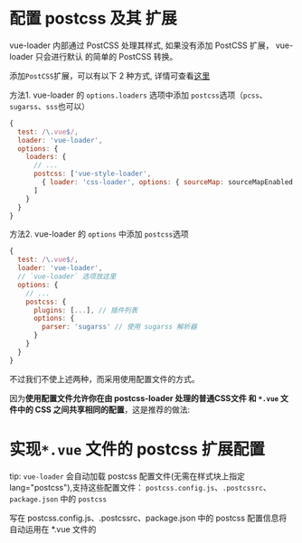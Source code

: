 
配置 postcss 及其 扩展
======

vue-loader 内部通过 PostCSS 处理其样式, 如果没有添加 PostCSS 扩展， vue-loader 只会进行默认 的简单的 PostCSS 转换。

添加`PostCSS`扩展，可以有以下 2 种方式, 详情可查看[这里](https://vue-loader.vuejs.org/zh-cn/features/postcss.html)

方法1. vue-loader 的 `options.loaders` 选项中添加 `postcss`选项（`pcss`、`sugarss`、`sss`也可以）

``` js
{
  test: /\.vue$/,
  loader: 'vue-loader',
  options: {
    loaders: {
      // ...
      postcss: ['vue-style-loader',
        { loader: 'css-loader', options: { sourceMap: sourceMapEnabled } }
      ]
    }
  }
}
```

方法2. vue-loader 的 `options` 中添加 `postcss`选项

``` js
{
  test: /\.vue$/,
  loader: 'vue-loader',
  // `vue-loader` 选项放这里
  options: {
    // ...
    postcss: {
      plugins: [...], // 插件列表
      options: {
        parser: 'sugarss' // 使用 sugarss 解析器
      }
    }
  }
}
```

不过我们不使上述两种，而采用使用配置文件的方式。

因为**使用配置文件允许你在由 postcss-loader 处理的普通CSS文件 和 `*.vue` 文件中的 CSS 之间共享相同的配置**，这是推荐的做法:

# 实现`*.vue` 文件的 postcss 扩展配置

tip: `vue-loader` 会自动加载 postcss 配置文件(无需在样式块上指定 lang="postcss"),支持这些配置文件：
`postcss.config.js`、`.postcssrc`、`package.json` 中的 `postcss`

写在 postcss.config.js、.postcssrc、package.json 中的 postcss 配置信息将自动运用在 *.vue 文件的 <style> 中；

如果你希望针对 *.vue 文件中的 <style> 做特殊的配置（为了与普通CSS文件处理区分开），那么就把这些配置写在 vue-loader 配置的 postcss 字段里，即 inline options；你不希望 postcss 配置文件生效，我们还有一个 `useConfigFile: false` 配置项作为补充。

新建`postcss.config.js`, 添加如下内容以实现自动补充兼容前缀的功能：

``` js
module.exports = {
  "plugins": {
    // to edit target browsers: use "browserslist" field in package.json
    // "postcss-import": {},
    "autoprefixer": {}
  }
}
```
需要安装`autoprefixer`: `npm i --save-dev autoprefixer`

同时在package.json 中添加 browserslist

``` json
"browserslist": [
  "> 1%",
  "last 2 versions",
  "not ie <= 8"
]
```

重新运行后就可以发现已经成功的添加了兼容:

``` css
 -webkit-box-sizing: border-box;
  box-sizing: border-box;
```

`.vue`文件中的`style`可以添加`src`来指定外部样式文件，我们可以发现一样成功的使用了`autoprefixer`, eg:

``` html
<style lang="less" src="./assets/styles/app.less"></style>
```

*tip*: 需要注意的是 `src` 导入遵循和 `require()` 一样的规则,这意味着你相对路径需要以 ./ 开始，你还可以从 NPM 包中直接导入资源，eg:

``` html
<!-- import a file from the installed "todomvc-app-css" npm package -->
<style src="todomvc-app-css/index.css">
```


*tip*: 在 13.6.0+ 版本中，自动加载 PostCSS 配置文件可以通过指定 `postcss.useConfigFile: false` 来禁用，eg：

``` js
{
  test: /\.vue$/,
  loader: 'vue-loader',
  // `vue-loader` 选项放这里
  options: {
    // ...
    postcss: {
      useConfigFile: false,
      plugins: [/* ... */],
      options: {/* ... */}
    }
  }
}
```

# 实现 普通CSS文件 与 `*.vue` 文件中的 CSS 共享相同的postcss配置

由于开发环境和生产环境对于css的处理方式不相同，我们先以开发环境下的配置为例

还记得我们之前说过：**使用配置文件允许你在由 postcss-loader 处理的普通CSS文件 和 `*.vue` 文件中的 CSS 之间共享相同的配置**，这是推荐的做法。

所以首先我们需要安装 `postcss-loader`： `npm i --save-dev postcss-loader`

在`webpack.dev.config.js`添加如下内容：

``` js
module: {
  rules: [
    // 支持 import '**/*.css' or require('**/*.css')
    {
      test: /\.css$/,
      use: [
        { loader: 'vue-style-loader' },
        { loader: 'css-loader', options: { sourceMap: config.dev.cssSourceMap } },
        // 这里是重点
        { loader: 'postcss-loader', options: { sourceMap: config.dev.cssSourceMap } }
      ]
    },
    {
      test: /\.less$/,
      use:[
        { loader: 'vue-style-loader' },
        { loader: 'css-loader', options: { sourceMap: config.dev.cssSourceMap } },
        { loader: 'postcss-loader', options: { sourceMap: config.dev.cssSourceMap } },
        { loader: 'less-loader', options: { sourceMap: config.dev.cssSourceMap } }]
    },
  ]
},
```

*Tip*: 默认情况下，将会使用 `style-loader` 提取内容，并通过 `<style>` 标签动态加入文档的 `<head>` 中，也可以配置 webpack 将所有 styles 提取到单个 CSS 文件中（后面会使用到），`vue-style-loader`是类似功能！

less、sass、stylus、postcss等基本相似，配置方式如下：

``` js
module: {
  rules: [
    // 支持 import '**/*.css' or require('**/*.css')
    {
      test: /\.css$/,
      use: [
        { loader: 'vue-style-loader' },
        { loader: 'css-loader', options: { sourceMap: config.dev.cssSourceMap } },
        // 这里是重点
        { loader: 'postcss-loader', options: { sourceMap: config.dev.cssSourceMap } }
      ]
    },
    {
      test: /\.less$/,
      use:[
        { loader: 'vue-style-loader' },
        { loader: 'css-loader', options: { sourceMap: config.dev.cssSourceMap } },
        { loader: 'postcss-loader', options: { sourceMap: config.dev.cssSourceMap } },
        { loader: 'less-loader', options: { sourceMap: config.dev.cssSourceMap } }]
    },
    {
      test: /\.sass$/,
      use: [
        { loader: 'vue-style-loader' },
        { loader: 'css-loader', options: { sourceMap: config.dev.cssSourceMap } },
        { loader: 'postcss-loader', options: { sourceMap: config.dev.cssSourceMap } },
        { loader: 'sass-loader', options: { indentedSyntax: true, sourceMap: config.dev.cssSourceMap } }
      ]
    },
    {
    test: /\.scss$/,
    use:[
        { loader: 'vue-style-loader' },
        { loader: 'css-loader', options: { sourceMap: config.dev.cssSourceMap } },
        { loader: 'postcss-loader', options: { sourceMap: config.dev.cssSourceMap } },
        { loader: 'sass-loader', options: { sourceMap: config.dev.cssSourceMap } }
      ]
    },
    {
      test: /\.stylus$/,
      use: [
        { loader: 'vue-style-loader' },
        { loader: 'css-loader', options: { sourceMap: config.dev.cssSourceMap } },
        { loader: 'postcss-loader', options: { sourceMap: config.dev.cssSourceMap } },
        { loader: 'stylus-loader', options: { sourceMap: trconfig.dev.cssSourceMapue } }
      ]
    },
    {
      test: /\.postcss$/,
      use: [
        { loader: 'vue-style-loader' },
        { loader: 'css-loader', options: { sourceMap: config.dev.cssSourceMap } },
        { loader: 'postcss-loader', options: { sourceMap: config.dev.cssSourceMap } }
      ]
    },
  ]
},
```

**PostCSS 默认不解析 `@import`, 需要添加`postcss-import`以支持**

你会发现不管是普通`*.css`文件还是`*.vue`组件中使用了`@import` ，被`@import`的样式默认都不被PostCSS解析，比如你对postcss配置扩展了`autoprefixer`功能，被`@import`的css并没有添加兼容前缀。

你可以手动配置 `postcss-import` 插件来解决这个问题：安装`postcss-import`并在postcss配置文件的`plugins`项添加`postcss-import`, eg：

``` js
module.exports = {
  "plugins": {
    // to edit target browsers: use "browserslist" field in package.json
    "postcss-import": {},
    "autoprefixer": {}
  }
}
```

[postcss-import 详细配置](https://github.com/postcss/postcss-import)

*vue 本身支持 `<style src="...">`的，可以实现类似`@import`功能，此插件也可不用。*

*Tip*: 如果`.vue`文件中`<style>` 标签的`lang`属性设置为`less`、`sass`等时，你会发现被`@import`的文件被PostCSS解析了，这是因为less等预处理器默认支持并能解析`@import`语法，相当于合并成一个文件交由PostCSS处理。

``` html
<style lang="less">
  @import '**/*.less';
</style>
```